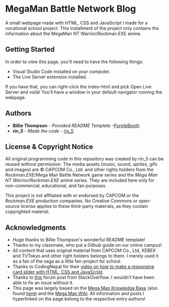 # MegaMan Battle Network Blog
A small webpage made with HTML, CSS and JavaScript I made for a vocational school project. This installment of the project only contains the information about the MegaMan NT Warrior/Rockman.EXE anime.

## Getting Started

In order to view this page, you'll need to have the following things:
- Visual Studio Code installed on your computer.
- The Live Server extension installed.

If you have that, you can right-click the index-html and pick Open Live Server and voilà! You'll have a window in your default navigator running the webpage.


## Authors

  - **Billie Thompson** - *Provided README Template* -[PurpleBooth](https://github.com/PurpleBooth)
  - **rin_5** - *Made the code* - [rin_5](https://github.com/rin-5)


## License & Copyright Notice

All original programming code in this repository was created by rin_5 can be reused without permission.
The media assets (music, sound, sprites, gifs and images) are © CAPCOM Co., Ltd. and other rights holders from the *Rockman.EXE*/Mega Man Battle Network game series and the *Mega Man NT Warrior*/*Rockman.EXE* anime series.
They are included here only for non-commercial, educational, and fan purposes.

This project is not affiliated with or endorsed by CAPCOM or the *Rockman.EXE* production companies.
No Creative Commons or open-source license applies to these third-party materials, as they contain copyrighted material.

## Acknowledgments

  - Huge thanks to Billie Thompson's wonderful README template!
  - Thanks to my classmate, who put a Github guide on our online campus!
  - All content that uses original material from CAPCOM Co., Ltd, XEBEX and TVTokyo and other right holders belongs to them. I merely used it as a fan of the saga as a little fan-project for school.
  - Thanks to CodingNepal for their [video on how to make a responsive card slider with HTML, CSS and JavaScript](https://youtu.be/VUtJ7FWCfZA).
  - Thanks to [this](https://stackoverflow.com/questions/10865237/website-header-hiding-behind-content-when-position-is-fixed) forum post from StackOverflow. I wouldn't have been able to fix an issue without it.
  - This page was largely based on the [Mega Man Knowledge Base](https://megaman.fandom.com/wiki/) (also found [here](https://megaman.miraheze.org/wiki)) and the [Mega Man Wiki](https://www.megamanwiki.com/wiki/Main_Page). All information and posts I hyperlinked on the page belong to the respective entry authors!
